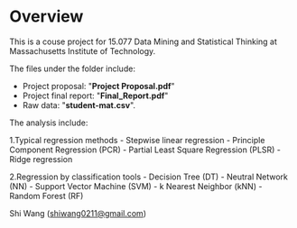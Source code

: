 Overview
========

This is a couse project for 15.077 Data Mining and Statistical Thinking at Massachusetts Institute of Technology.

The files under the folder include:

-   Project proposal: "**Project Proposal.pdf**"
-   Project final report: "**Final\_Report.pdf**"
-   Raw data: "**student-mat.csv**".

The analysis include:

1.Typical regression methods - Stepwise linear regression - Principle Component Regression (PCR) - Partial Least Square Regression (PLSR) - Ridge regression

2.Regression by classification tools - Decision Tree (DT) - Neutral Network (NN) - Support Vector Machine (SVM) - k Nearest Neighbor (kNN) - Random Forest (RF)

Shi Wang (<shiwang0211@gmail.com>)
